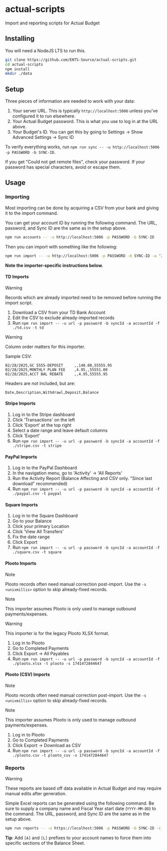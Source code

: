 # actual-scripts
Import and reporting scripts for Actual Budget

## Installing

You will need a NodeJS LTS to run this.

```bash
git clone https://github.com/ENTS-Source/actual-scripts.git
cd actual-scripts
npm install
mkdir ./data
```

## Setup

Three pieces of information are needed to work with your data:

1. Your server URL. This is typically `http://localhost:5006` unless you've configured it to run elsewhere.
2. Your Actual Budget password. This is what you use to log in at the URL above.
3. Your Budget's ID. You can get this by going to Settings -> Show Advanced Settings -> Sync ID

To verify everything works, run `npm run sync -- -u http://localhost:5006 -p PASSWORD -b SYNC-ID`.

If you get "Could not get remote files", check your password. If your password has special characters, avoid or escape them.

## Usage

### Importing

Most importing can be done by acquiring a CSV from your bank and giving it to the import command.

You can get your account ID by running the following command. The URL, password, and Sync ID are the same as in the setup above.

```bash
npm run accounts -- -u http://localhost:5006 -p PASSWORD -b SYNC-ID
```

Then you can import with something like the following:

```bash
npm run import -- -u http://localhost:5006 -p PASSWORD -b SYNC-ID -a "26d22481-5aaf-48f2-9ce6-9f9a395bf33f" -t td -f ./td.csv
```

**Note the importer-specific instructions below.**

#### TD Imports

> [!WARNING]
> Records which are already imported need to be removed before running the import script.

1. Download a CSV from your TD Bank Account
2. Edit the CSV to exclude already-imported records
3. Run `npm run import -- -u url -p password -b syncId -a accountId -f ./td.csv -t td`

> [!WARNING]
> Column order matters for this importer.

Sample CSV:

```csv
02/28/2025,GC 5555-DEPOSIT     ,,140.00,55555.95
02/28/2025,MONTHLY PLAN FEE    ,4.95,,55551.00
02/28/2025,ACCT BAL REBATE     ,,4.95,55555.95
```

Headers are *not* included, but are:
```csv
Date,Description,Withdrawl,Deposit,Balance
```

#### Stripe Imports

1. Log in to the Stripe dashboard
2. Click 'Transactions' on the left
3. Click 'Export' at the top right
4. Select a date range and leave default columns
5. Click 'Export'
6. Run `npm run import -- -u url -p password -b syncId -a accountId -f ./stripe.csv -t stripe`

#### PayPal Imports

1. Log in to the PayPal Dashboard
2. In the navigation menu, go to 'Activity' -> 'All Reports'
3. Run the Activity Report (Balance Affecting and CSV only. "Since last download" recommended)
4. Run `npm run import -- -u url -p password -b syncId -a accountId -f ./paypal.csv -t paypal`

#### Square Imports

1. Log in to the Square Dashboard
2. Go to your Balance
3. Click your primary Location
4. Click 'View All Transfers'
5. Fix the date range
6. Click Export
7. Run `npm run import -- -u url -p password -b syncId -a accountId -f ./square.csv -t square`

#### Plooto Imports

> [!NOTE]
> Plooto records often need manual correction post-import. Use the `-s <unixmillis>` option to skip already-fixed records.

> [!NOTE]
> This importer assumes Plooto is only used to manage outbound payments/expenses.

> [!WARNING]
> This importer is for the legacy Plooto XLSX format.

1. Log in to Plooto
2. Go to Completed Payments
3. Click Export -> All Payables
4. Run `npm run import -- -u url -p password -b syncId -a accountId -f ./plooto.xlsx -t plooto -s 1741472844647`

#### Plooto (CSV) Imports

> [!NOTE]
> Plooto records often need manual correction post-import. Use the `-s <unixmillis>` option to skip already-fixed records.

> [!NOTE]
> This importer assumes Plooto is only used to manage outbound payments/expenses.

1. Log in to Plooto
2. Go to Completed Payments
3. Click Export -> Download as CSV
4. Run `npm run import -- -u url -p password -b syncId -a accountId -f ./plooto.csv -t plooto_csv -s 1741472844647`

### Reports

> [!WARNING]
> These reports are based off data available in Actual Budget and may require manual edits after generation.

Simple Excel reports can be generated using the following command. Be sure to supply a company name and Fiscal Year start date (`YYYY-MM-DD`) to the command. The URL, password, and Sync ID are the same as in the setup above.

```bash
npm run reports -- -u https://localhost:5006 -p PASSWORD -b SYNC-ID -c "Company Name Here" -y 2024-01-01
```

**Tip**: Add `[A]` and `[L]` prefixes to your account names to force them into specific sections of the Balance Sheet.
